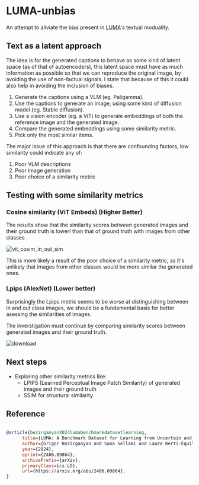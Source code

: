 # LUMA-unbias

An attempt to aliviate the bias present in [LUMA](https://arxiv.org/abs/2406.09864)'s textual moduality.

## Text as a latent approach

The idea is for the generated captions to behave as some kind of latent space (as of that of autoencoders), this latent space must have as much information as possible so that we can reproduce the original image, by avoiding the use of non-factual signals. I state that because of this it could also help in avoiding the inclusion of biases.

1. Generate the captions using a VLM (eg. Paligamma).
2. Use the captions to generate an image, using some kind of diffusion model (eg. Stable diffusion).
3. Use a vision encoder (eg. a ViT) to generate embeddings of both the reference image and the generated image.
4. Compare the generated embeddings using some similarity metric.
5. Pick only the most similar items.

The major issue of this approach is that there are confounding factors, low similarity could indicate any of:

1. Poor VLM descriptions
2. Poor image generation
3. Poor choice of a similarity metric

## Testing with some similarity metrics

### Cosine similarity (ViT Embeds) (Higher Better)

The results show that the similarity scores between generated images and their ground truth is lower! than that of ground truth with images from other classes

![vit_cosim_in_out_sim](https://github.com/user-attachments/assets/75cc6a6e-92d2-404c-9a06-f6988cfc3d48)

This is more likely a result of the poor choice of a similarity metric, as it's unlikely that images from other classes would be more similar the generated ones.

### Lpips (AlexNet) (Lower better)

Surprisingly the Lpips metric seems to be worse at distinguishing between in and out class images, we should be a fundamental basis for better asessing the similarities of images.

The inverstigation must continue by comparing similarity scores between generated images and their ground truth.

![download](https://github.com/user-attachments/assets/ef046455-4332-4968-ac2d-62401d0fc552)

## Next steps

- Exploring other similarity metrics like:
  - LPIPS (Learned Perceptual Image Patch Similarity) of generated images and their ground truth
  - SSIM for structural similarity
  
## Reference

```bibtex

@article{bezirganyan2024lumabenchmarkdatasetlearning,
      title={LUMA: A Benchmark Dataset for Learning from Uncertain and Multimodal Data}, 
      author={Grigor Bezirganyan and Sana Sellami and Laure Berti-Équille and Sébastien Fournier},
      year={2024},
      eprint={2406.09864},
      archivePrefix={arXiv},
      primaryClass={cs.LG},
      url={https://arxiv.org/abs/2406.09864}, 
}
```
